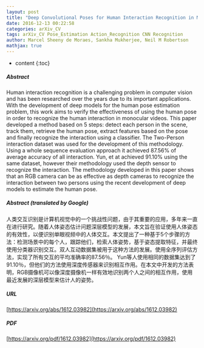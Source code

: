 ```yaml
---
layout: post
title: "Deep Convolutional Poses for Human Interaction Recognition in Monocular Videos"
date: 2016-12-13 00:22:58
categories: arXiv_CV
tags: arXiv_CV Pose_Estimation Action_Recognition CNN Recognition
author: Marcel Sheeny de Moraes, Sankha Mukherjee, Neil M Robertson
mathjax: true
---
```


* content
{:toc}

##### Abstract
Human interaction recognition is a challenging problem in computer vision and has been researched over the years due to its important applications. With the development of deep models for the human pose estimation problem, this work aims to verify the effectiveness of using the human pose in order to recognize the human interaction in monocular videos. This paper developed a method based on 5 steps: detect each person in the scene, track them, retrieve the human pose, extract features based on the pose and finally recognize the interaction using a classifier. The Two-Person interaction dataset was used for the development of this methodology. Using a whole sequence evaluation approach it achieved 87.56% of average accuracy of all interaction. Yun, et at achieved 91.10% using the same dataset, however their methodology used the depth sensor to recognize the interaction. The methodology developed in this paper shows that an RGB camera can be as effective as depth cameras to recognize the interaction between two persons using the recent development of deep models to estimate the human pose.

##### Abstract (translated by Google)
人类交互识别是计算机视觉中的一个挑战性问题，由于其重要的应用，多年来一直在进行研究。随着人体姿态估计问题深层模型的发展，本文旨在验证使用人体姿态的有效性，以便识别单眼视频中的人体交互。本文提出了一种基于5个步骤的方法：检测场景中的每个人，跟踪他们，检索人体姿势，基于姿态提取特征，并最终使用分类器识别交互。双人互动数据集被用于这种方法的发展。使用全序列评估方法，实现了所有交互的平均准确率的87.56％。 Yun等人使用相同的数据集达到了91.10％，但他们的方法使用深度传感器来识别相互作用。在本文中开发的方法表明，RGB摄像机可以像深度摄像机一样有效地识别两个人之间的相互作用，使用最近发展的深层模型来估计人的姿势。

##### URL
[https://arxiv.org/abs/1612.03982](https://arxiv.org/abs/1612.03982)

##### PDF
[https://arxiv.org/pdf/1612.03982](https://arxiv.org/pdf/1612.03982)

